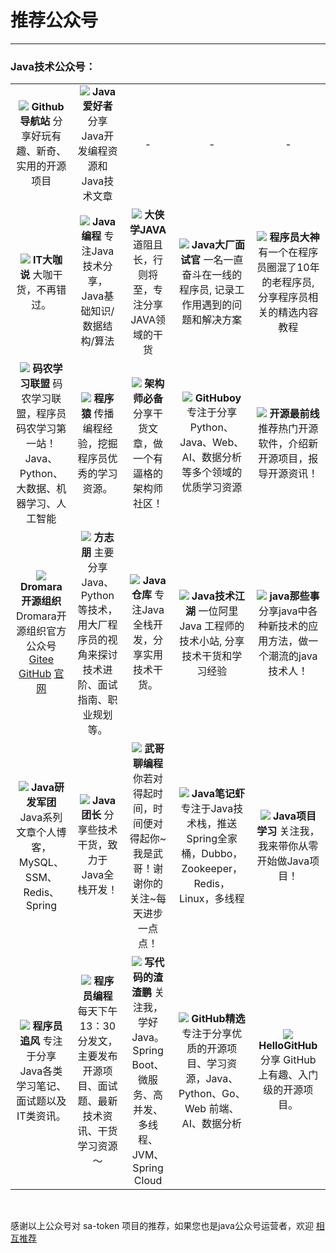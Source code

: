 # 推荐公众号

--- 

### Java技术公众号：


<table class="gzh-table" style="text-align: center;">
    <tr>
        <td>
			<img src="https://mp.weixin.qq.com/mp/qrcode?scene=10000005&size=102&__biz=Mzk0MjE5MTk5Mw==&mid=2247485576&idx=1&sn=d955d60ab193d895fbd15c37bedebcb8&send_time="/>
			<b>Github导航站</b>
			<span>分享好玩有趣、新奇、实用的开源项目 </span>
		</td>
        <td>
			<img src="https://mp.weixin.qq.com/mp/qrcode?scene=10000005&size=102&__biz=MzI1MTA3Mzk4Mg==&mid=2651026326&idx=1&sn=3244e18a9a799cd8e0ec375c6c730670&send_time="/>
			<b>Java爱好者</b>
			<span>分享Java开发编程资源和Java技术文章 </span>
		</td>
		<td>-</td>
		<td>-</td>
		<td>-</td>
    </tr>
    <tr>
        <td>
			<img src="https://mp.weixin.qq.com/mp/qrcode?scene=10000005&size=102&__biz=MzIxODQxMjc0MA==&mid=2247511029&idx=1&sn=42fbb1b8180dc2c995429dabc6f97500&send_time="/>
			<b>IT大咖说</b>
			<span>大咖干货，不再错过。 </span>
		</td>
        <td>
			<img src="https://mp.weixin.qq.com/mp/qrcode?scene=10000005&size=102&__biz=MzIxNjA5MTM2MA==&mid=2652444329&idx=1&sn=2a040e87f49a977a116c90e1107a9fdc&send_time="/>
			<b>Java编程</b>
			<span>专注Java技术分享，Java基础知识/数据结构/算法</span>
		</td>
        <td>
			<img src="https://mp.weixin.qq.com/mp/qrcode?scene=10000005&size=102&__biz=MzA4MDMyODg4OQ==&mid=2649482871&idx=2&sn=b376585faaf814d9072af539efda68fe&send_time="/>
			<b>大侠学JAVA</b>
			<span>道阻且长，行则将至，专注分享JAVA领域的干货</span>
		</td>
        <td>
			<img src="https://mp.weixin.qq.com/mp/qrcode?scene=10000005&size=102&__biz=Mzg2MDIxNjAzNg==&mid=2247485810&idx=1&sn=afd46d5924afbc1030a87b5d56265fdf&send_time="/>
			<b>Java大厂面试官</b>
			<span>一名一直奋斗在一线的程序员, 记录工作用遇到的问题和解决方案</span>
		</td>
        <td>
			<img src="https://mp.weixin.qq.com/mp/qrcode?scene=10000005&size=102&__biz=MzI2ODQwMTI0MA==&mid=2247486194&idx=2&sn=3fef462f77bdf0354a223e2e6d9d9136&send_time="/>
			<b>程序员大神</b>
			<span>有一个在程序员圈混了10年的老程序员, 分享程序员相关的精选内容教程</span>
		</td>
    </tr>
    <tr>
        <td>
			<img src="https://mp.weixin.qq.com/mp/qrcode?scene=10000005&size=102&__biz=MzUyMDk4OTU5OA==&mid=2247499610&idx=6&sn=bc12403d060cba70be5739b808057d14&send_time="/>
			<b>码农学习联盟</b>
			<span>码农学习联盟，程序员码农学习第一站！Java、Python、大数据、机器学习、人工智能</span>
		</td>
        <td>
			<img src="https://mp.weixin.qq.com/mp/qrcode?scene=10000005&size=102&__biz=MjM5NzA1MTcyMA==&mid=2651175957&idx=3&sn=93343b003a8a3c2c600b909499cb554a&send_time="/>
			<b>程序猿</b>
			<span>传播编程经验，挖掘程序员优秀的学习资源。</span>
		</td>
        <td>
			<img src="https://mp.weixin.qq.com/mp/qrcode?scene=10000005&size=102&__biz=MzI3MDE0NzYwNA==&mid=2651443022&idx=2&sn=65db50021c95493d2df03dc58f6dae49&send_time="/>
			<b>架构师必备</b>
			<span>分享干货文章，做一个有逼格的架构师社区！</span>
		</td>
        <td>
			<img src="https://mp.weixin.qq.com/mp/qrcode?scene=10000005&size=102&__biz=MzI4MjI1MTI0Mw==&mid=2247493681&idx=1&sn=4257550a48bf3dfc5c312b0750171c61&send_time="/>
			<b>GitHuboy</b>
			<span>专注于分享 Python、Java、Web、AI、数据分析等多个领域的优质学习资源</span>
		</td>
        <td>
			<img src="https://mp.weixin.qq.com/mp/qrcode?scene=10000005&size=102&__biz=MzA3NzA2MDMyNA==&mid=2650359032&idx=1&sn=79eea2f0cb16d5054bbb731885c310e5&send_time="/>
			<b>开源最前线</b>
			<span>推荐热门开源软件，介绍新开源项目，报导开源资讯！</span>
		</td>
    </tr>
    <tr>
        <td>
			<img src="https://mp.weixin.qq.com/mp/qrcode?scene=10000004&size=102&__biz=MzUzNTY2NjAzMg==&mid=2247484321&idx=1&sn=52e7e5e0dc03437e94908b6a67985500&send_time="/>
			<b>Dromara开源组织</b>
			<span>Dromara开源组织官方公众号</span><br>
			<a href="https://gitee.com/dromara" target="_blank">Gitee</a>
			<a href="https://github.com/dromara" target="_blank">GitHub</a>
			<a href="https://dromara.org/zh/projects/" target="_blank">官网</a>
		</td>
        <td>
			<img src="https://mp.weixin.qq.com/mp/qrcode?scene=10000004&size=102&__biz=MzAxNjk4ODE4OQ==&mid=2247503088&idx=3&sn=f7e82b05d8f155b1fa79601393c437dc&send_time="/>
			<b>方志朋</b>
			<span>主要分享Java、Python等技术，用大厂程序员的视角来探讨技术进阶、面试指南、职业规划等。</span>
		</td>
        <td>
			<img src="https://mp.weixin.qq.com/mp/qrcode?scene=10000005&size=102&__biz=MzkyNzExODM3OA==&mid=2247485166&idx=1&sn=fe7ff42336d050a7fbbe6b06fdd8c3ec&send_time="/>
			<b>Java仓库</b>
			<span>专注Java全栈开发，分享实用技术干货。</span>
		</td>
        <td>
			<img src="https://mp.weixin.qq.com/mp/qrcode?scene=10000004&size=102&__biz=MzU3MDc3OTI1NA==&mid=2247490668&idx=1&sn=cd9efecdf1ac34cc8cac04902a9f8319&send_time="/>
			<b>Java技术江湖</b>
			<span>一位阿里 Java 工程师的技术小站, 分享技术干货和学习经验</span>
		</td>
        <td>
			<img src="https://mp.weixin.qq.com/mp/qrcode?scene=10000004&size=102&__biz=MjM5MTM0NjQ2MQ==&mid=2650152326&idx=2&sn=62643fd0987a56095663b12a2ec622c5&send_time="/>
			<b>java那些事</b>
			<span>分享java中各种新技术的应用方法，做一个潮流的java技术人！</span>
		</td>
    </tr>
    <tr>
        <td>
			<img src="https://mp.weixin.qq.com/mp/qrcode?scene=10000004&size=102&__biz=MzIwNTk5NjEzNw==&mid=2247494012&idx=1&sn=378001dabae76b2df4de9a0dadf5842d&send_time="/>
			<b>Java研发军团</b>
			<span>Java系列文章个人博客，MySQL、SSM、Redis、Spring</span>
		</td>
        <td>
			<img src="https://mp.weixin.qq.com/mp/qrcode?scene=10000004&size=102&__biz=MzIwMTY0NDU3Nw==&mid=2651952104&idx=1&sn=315a840285b4f5b243d68e31cd0f2008&send_time="/>
			<b>Java团长</b>
			<span>分享些技术干货，致力于Java全栈开发！</span>
		</td>
        <td>
			<img src="https://mp.weixin.qq.com/mp/qrcode?scene=10000005&size=102&__biz=MzAwMjk5Mjk3Mw==&mid=2247496042&idx=1&sn=3c246a6feea74d24b92d49b564509fe8&send_time="/>
			<b>武哥聊编程</b>
			<span>你若对得起时间，时间便对得起你~ 我是武哥！谢谢你的关注~每天进步一点点！</span>
		</td>
        <td>
			<img src="https://mp.weixin.qq.com/mp/qrcode?scene=10000004&size=102&__biz=MzU2MTI4MjI0MQ==&mid=2247501218&idx=3&sn=599c40e5cd1acf597c8f392f1c5bd150&send_time="/>
			<b>Java笔记虾</b>
			<span>专注于Java技术栈，推送 Spring全家桶，Dubbo，Zookeeper，Redis，Linux，多线程</span>
		</td>
        <td>
			<img src="https://mp.weixin.qq.com/mp/qrcode?scene=10000005&size=102&__biz=MzI1MDQwMDE3MQ==&mid=2247489606&idx=1&sn=d215fce776c5f56fc439cfdc024de504&send_time="/>
			<b>Java项目学习</b>
			<span>关注我，我来带你从零开始做Java项目！</span>
		</td>
    </tr>
	<tr>
        <td>
			<img src="https://mp.weixin.qq.com/mp/qrcode?scene=10000005&size=102&__biz=MzIwNjg4MzY4NA==&mid=2247490744&idx=2&sn=2cea21ce873cae0cc4a1c5097265e678&send_time="/>
			<b>程序员追风</b>
			<span>专注于分享Java各类学习笔记、面试题以及IT类资讯。</span>
		</td>
		<td>
			<img src="https://mp.weixin.qq.com/mp/qrcode?scene=10000004&size=102&__biz=MzU2OTYxNjk0Mg==&mid=2247489042&idx=1&sn=3526217770b7ec0661dc53b18eb98500&send_time="/>
			<b>程序员编程</b>
			<span>每天下午13：30分发文，主要发布开源项目、面试题、最新技术资讯、干货学习资源～</span>
		</td>
		<td>
			<img src="https://mp.weixin.qq.com/mp/qrcode?scene=10000004&size=102&__biz=MzUzMDE4NjE4Mg==&mid=2247486739&idx=1&sn=339aed2b872c5c2f291e83b7ab107b4d&send_time="/>
			<b>写代码的渣渣鹏</b>
			<span>关注我，学好Java。Spring Boot、 微服务、高并发、多线程、JVM、Spring Cloud</span>
		</td>
		<td>
			<img src="https://mp.weixin.qq.com/mp/qrcode?scene=10000004&size=102&__biz=MzA3MzE4ODY0Mg==&mid=2455988316&idx=1&sn=6d70a967f1ff757cdda320472c1deb87&send_time="/>
			<b>GitHub精选</b>
			<span>专注于分享优质的开源项目、学习资源，Java、Python、Go、Web 前端、AI、数据分析</span>
		</td>
		<td>
			<img src="https://mp.weixin.qq.com/mp/qrcode?scene=10000004&size=102&__biz=MzA5MzYyNzQ0MQ==&mid=2247498873&idx=1&sn=8cb67e3057f81fc68ec5fd407076c7eb&send_time="/>
			<b>HelloGitHub</b>
			<span>分享 GitHub 上有趣、入门级的开源项目。</span>
		</td>
	</tr>
</table>

<br>

感谢以上公众号对 sa-token 项目的推荐，如果您也是java公众号运营者，欢迎 [相互推荐](/more/tj-gzh-hz)

